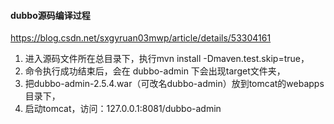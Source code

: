 #### dubbo源码编译过程
https://blog.csdn.net/sxgyruan03mwp/article/details/53304161

1. 进入源码文件所在总目录下，执行mvn install -Dmaven.test.skip=true，  
2. 命令执行成功结束后，会在  dubbo-admin 下会出现target文件夹，  
3. 把dubbo-admin-2.5.4.war（可改名dubbo-admin）放到tomcat的webapps目录下，
4. 启动tomcat，访问：127.0.0.1:8081/dubbo-admin  